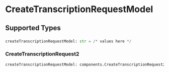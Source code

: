 # CreateTranscriptionRequestModel


## Supported Types

### 

```python
createTranscriptionRequestModel: str = /* values here */
```

### CreateTranscriptionRequest2

```python
createTranscriptionRequestModel: components.CreateTranscriptionRequest2 = /* values here */
```

